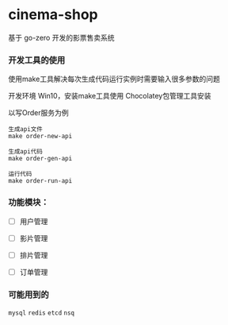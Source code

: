 # cinema-shop

基于 go-zero 开发的影票售卖系统

### 开发工具的使用

使用make工具解决每次生成代码运行实例时需要输入很多参数的问题

开发环境 Win10，安装make工具使用 Chocolatey包管理工具安装

以写Order服务为例

```
生成api文件
make order-new-api

生成api代码
make order-gen-api

运行代码
make order-run-api
```

### 功能模块：

- [ ] 用户管理

- [ ] 影片管理

- [ ] 排片管理

- [ ] 订单管理

### 可能用到的

 `mysql`  `redis`  `etcd` `nsq`
